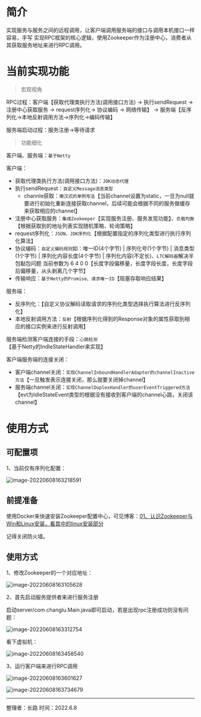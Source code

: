 # 简介
实现服务与服务之间的远程调用，让客户端调用服务端的接口与调用本机接口一样容易，手写
实现RPC框架的核心逻辑，使用Zookeeper作为注册中心，消费者从其获取服务地址来进行RPC调用。

# 当前实现功能

> 宏观视角

RPC过程：客户端【获取代理类执行方法(调用接口方法) -> 执行sendRequest -> 注册中心获取服务 -> request序列化-> 协议编码 -> 网络传输】 -> 服务端【反序列化->本地反射调用方法->序列化->编码传输】

服务端启动过程：服务注册->等待请求

> 功能细化

客户端、服务端：`基于Netty`

客户端：

+ 获取代理类执行方法(调用接口方法)：`JDK动态代理`
+ 执行sendRequest：`自定义Message消息类型`
  + channle获取：`懒汉式的单例写法`【当前channel设置为static，一旦为null就要进行初始化重新连接获取channel，后续可能会根据不同的服务做缓存来获取相应的channel】
+ 注册中心获取服务：`集成Zookeeper`【实现服务注册、服务发现功能】、`负载均衡`【根据获取到的地址列表实现随机策略、轮询策略】
+ request序列化：`JSON、JDK序列化`【根据配置指定的序列化类型进行执行序列化算法】
+ 协议编码：`自定义编码规则`如：唯一ID(4个字节) | 序列化号(1个字节) | 消息类型(1个字节) | 序列化内容长度(4个字节) | 序列化内容(不定长)、`LTC解码器`解决半包黏包问题 当前参数为 6 4 0 0【长度字段偏移量，长度字段长度，长度字段后偏移量，从头剥离几个字节】
+ 传输响应：`基于Netty的Promise、请求唯一ID`【阻塞存取响应结果】

服务端：

+ 反序列化：【自定义协议解码读取请求的序列化类型选择执行算法进行反序列化】
+ 本地反射调用方法：`反射`【根据序列化得到的Response对象的属性获取到相应的接口实例来进行反射调用】

服务端检测客户端连接的手段：`心跳检测`【基于Netty的IndleStateHandler来实现】

客户端服务端的连接关闭：

+ 客户端channel关闭：`实现ChannelInboundHandlerAdapter的channelInactive方法`【一旦触发表示连接关闭，那么就要关闭掉channel】
+ 服务端channel关闭：`实现ChannelDuplexHandler的userEventTriggered方法`【evt为IdleStateEvent类型的根据没有接收到客户端的channel心跳，关闭该channel】



# 使用方式

## 可配置项

1、当前仅有序列化配置：

![image-20220608163218591](https://pictured-bed.oss-cn-beijing.aliyuncs.com/img/2022/6/202206081632647.png)  

## 前提准备

使用Docker来快速安装Zookeeper配置中心，可见博客：[01、认识Zookeeper与Win和Linux安装，看其中的linux安装部分](https://changlu.blog.csdn.net/article/details/125168328)

记得关闭防火墙。

## 使用方式

1、修改Zookeeper的一个对应地址：

![image-20220608163105628](https://pictured-bed.oss-cn-beijing.aliyuncs.com/img/2022/6/202206081631749.png)  

2、首先启动服务提供者来进行服务注册

启动server/com.changlu.Main.java即可启动，若是出现rpc注册成功则没有问题：

![image-20220608163312754](https://pictured-bed.oss-cn-beijing.aliyuncs.com/img/2022/6/202206081633885.png)  

看下虚拟机：

![image-20220608163458540](https://pictured-bed.oss-cn-beijing.aliyuncs.com/img/2022/6/202206081634576.png)  

3、运行客户端来进行RPC调用

![image-20220608163601627](https://pictured-bed.oss-cn-beijing.aliyuncs.com/img/2022/6/202206081636719.png)  

![image-20220608163734679](https://pictured-bed.oss-cn-beijing.aliyuncs.com/img/2022/6/202206081637737.png)  





---

整理者：长路  时间：2022.6.8

